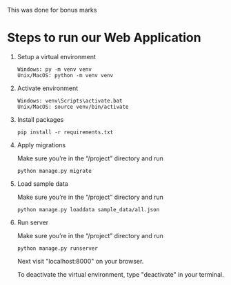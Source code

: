 This was done for bonus marks

# Steps to run our Web Application

1. Setup a virtual environment
    ```
    Windows: py -m venv venv
    Unix/MacOS: python -m venv venv
    ```

2. Activate environment
    ```
    Windows: venv\Scripts\activate.bat 
    Unix/MacOS: source venv/bin/activate
    ```

3. Install packages
    ```
    pip install -r requirements.txt
    ```

4. Apply migrations

    Make sure you’re in the “/project” directory and run 
    ```
    python manage.py migrate
    ```

5. Load sample data

    Make sure you’re in the “/project” directory and run
    ```
    python manage.py loaddata sample_data/all.json 
    ```

6. Run server

    Make sure you’re in the “/project” directory and run 
    ```
    python manage.py runserver 
    ```
    Next visit "localhost:8000" on your browser. 
    
    To deactivate the virtual environment, type "deactivate" in your terminal.
